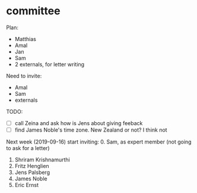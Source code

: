 committee
===

Plan:
- Matthias
- Amal
- Jan
- Sam
- 2 externals, for letter writing

Need to invite:
- Amal
- Sam
- externals

TODO:
- [ ] call Zeina and ask how is Jens about giving feeback
- [ ] find James Noble's time zone. New Zealand or not?
      I think not

Next week (2019-09-16) start inviting:
0. Sam, as expert member (not going to ask for a letter)
1. Shriram Krishnamurthi
2. Fritz Henglien
3. Jens Palsberg
4. James Noble
5. Eric Ernst

